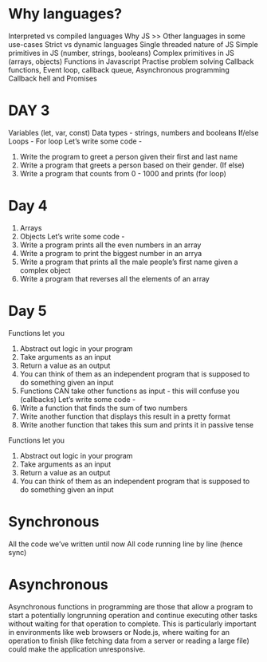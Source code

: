 # Why languages?

Interpreted vs compiled languages
Why JS >> Other languages in some use-cases
Strict vs dynamic languages
Single threaded nature of JS
Simple primitives in JS (number, strings, booleans)
Complex primitives in JS (arrays, objects)
Functions in Javascript
Practise problem solving
Callback functions, Event loop, callback queue, Asynchronous programming
Callback hell and Promises

# DAY 3

Variables (let, var, const)
Data types - strings, numbers and booleans
If/else
Loops - For loop
Let’s write some code -
1. Write the program to greet a person given their first and last name
2. Write a program that greets a person based on their gender. (If else)
3. Write a program that counts from 0 - 1000 and prints (for loop)

# Day 4 

1. Arrays
2. Objects
Let’s write some code -
1. Write a program prints all the even numbers in an array
2. Write a program to print the biggest number in an arrya
3. Write a program that prints all the male people’s first name given a complex object
4. Write a program that reverses all the elements of an array


# Day 5 

Functions let you
1. Abstract out logic in your program
2. Take arguments as an input
3. Return a value as an output
4. You can think of them as an independent program that is supposed to do something
 given an input
5. Functions CAN take other functions as input - this will confuse you (callbacks)
Let’s write some code -
1. Write a function that finds the sum of two numbers
2. Write another function that displays this result in a pretty format
3. Write another function that takes this sum and prints it in passive tense


Functions let you
1. Abstract out logic in your program
2. Take arguments as an input
3. Return a value as an output
4. You can think of them as an independent program that is supposed to do something
 given an input 


# Synchronous 

All the code we’ve written until now
All code running line by line (hence sync)


# Asynchronous
Asynchronous functions in programming are those
that allow a program to start a potentially longrunning operation and continue executing other
tasks without waiting for that operation to
complete. This is particularly important in
environments like web browsers or Node.js, where
waiting for an operation to finish (like fetching
data from a server or reading a large file) could
make the application unresponsive.

